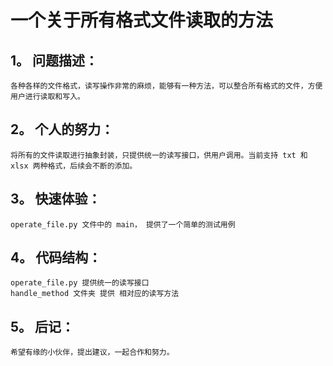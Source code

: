 # 一个关于所有格式文件读取的方法

## 1。 问题描述：
    各种各样的文件格式，读写操作非常的麻烦，能够有一种方法，可以整合所有格式的文件，方便用户进行读取和写入。
    
## 2。 个人的努力：
    将所有的文件读取进行抽象封装，只提供统一的读写接口，供用户调用。当前支持 txt 和 xlsx 两种格式，后续会不断的添加。

## 3。 快速体验：
    operate_file.py 文件中的 main， 提供了一个简单的测试用例

## 4。 代码结构：
    operate_file.py 提供统一的读写接口
    handle_method 文件夹 提供 相对应的读写方法
    
 ## 5。 后记：
    希望有缘的小伙伴，提出建议，一起合作和努力。